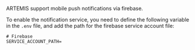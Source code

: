 ARTEMIS support mobile push notifications via firebase.

To enable the notification service, you need to define the following variable in the `.env` file, and add the path for the firebase service account file:

```
# Firebase
SERVICE_ACCOUNT_PATH=

```
